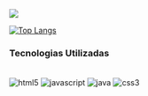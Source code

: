 <picture>
<source 
  srcset="https://github-readme-stats.vercel.app/api?username=mchnunes&show_icons=true&theme=dark"
  media="(prefers-color-scheme: dark)"
/>
<source
  srcset="https://github-readme-stats.vercel.app/api?username=mchnunes&show_icons=true"
  media="(prefers-color-scheme: light), (prefers-color-scheme: no-preference)"
/>
<img src="https://github-readme-stats.vercel.app/api?username=mchnunes&show_icons=true" />
</picture>

[![Top Langs](https://github-readme-stats.vercel.app/api/top-langs/?username=mchnunes&layout=compact&theme=dark)](https://github.com/mchnunes/github-readme-stats)

### Tecnologias Utilizadas

<div style="display: inline_block"><br/>
 <img align=center alt="html5" src="https://img.shields.io/badge/HTML-239120?style=for-the-badge&logo=html5&logoColor=white">
 <img align=center alt="javascript" src="https://img.shields.io/badge/JavaScript-323330?style=for-the-badge&logo=javascript&logoColor=F7DF1E">
 <img align=center alt="java" src="https://img.shields.io/badge/Java-ED8B00?style=for-the-badge&logo=openjdk&logoColor=white" >
 <img align=center alt="css3" src="https://img.shields.io/badge/CSS3-1572B6?style=for-the-badge&logo=css3&logoColor=white" />
</div>
